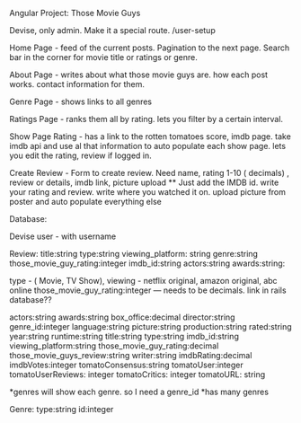 Angular Project: Those Movie Guys

Devise, only admin. Make it a special route. /user-setup

Home Page - feed of the current posts. Pagination to the next page. Search bar in the corner for movie title or ratings or genre. 

About Page - writes about what those movie guys are. how each post works. contact information for them. 

Genre Page - shows links to all genres

Ratings Page - ranks them all by rating. lets you filter by a certain interval. 

Show Page Rating - has a link to the rotten tomatoes score, imdb page. take imdb api and use al that information to auto populate each show page. lets you edit the rating, review if logged in. 

Create Review  - Form to create review. Need name, rating 1-10 ( decimals) , review or details, imdb link, picture upload
** Just add the IMDB id. write your rating and review. write where you watched it on. 
upload picture from poster and auto populate everything else 



Database:

Devise user - with username

Review:
title:string type:string viewing_platform: string genre:string those_movie_guy_rating:integer imdb_id:string actors:string awards:string: 

type - ( Movie, TV Show), viewing - netflix original, amazon original, abc online those_movie_guy_rating:integer — needs to be decimals. link in rails database??

actors:string awards:string box_office:decimal director:string genre_id:integer language:string picture:string production:string rated:string year:string runtime:string title:string type:string imdb_id:string viewing_platform:string those_movie_guy_rating:decimal those_movie_guys_review:string writer:string imdbRating:decimal imdbVotes:integer tomatoConsensus:string tomatoUser:integer tomatoUserReviews: integer tomatoCritics: integer tomatoURL: string

*genres will show each genre. so I need a genre_id
*has many genres 

Genre:
type:string id:integer